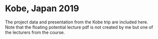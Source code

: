 # Kobe, Japan 2019
The project data and presentation from the Kobe trip are included here. Note that the floating potential lecture pdf is not created by me but one of the lecturers from the course.
